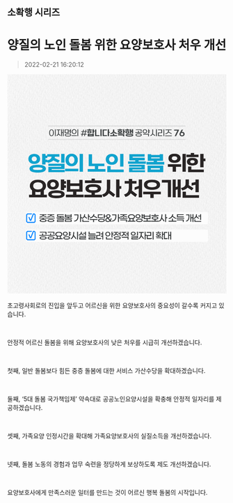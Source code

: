 ## 소확행 시리즈
# 양질의 노인 돌봄 위한 요양보호사 처우 개선

> 2022-02-21 16:20:12

![양질의 노인 돌봄 위한 요양보호사 처우 개선](./220221252762.png)



초고령사회로의 진입을 앞두고 어르신을 위한 요양보호사의 중요성이 갈수록 커지고 있습니다.

​

안정적 어르신 돌봄을 위해 요양보호사의 낮은 처우를 시급히 개선하겠습니다.

​

첫째, 일반 돌봄보다 힘든 중증 돌봄에 대한 서비스 가산수당을 확대하겠습니다.

​

둘째, ‘5대 돌봄 국가책임제’ 약속대로 공공노인요양시설을 확충해 안정적 일자리를 제공하겠습니다.

​

셋째, 가족요양 인정시간을 확대해 가족요양보호사의 실질소득을 개선하겠습니다.

​

넷째, 돌봄 노동의 경험과 업무 숙련을 정당하게 보상하도록 제도 개선하겠습니다.

​

요양보호사에게 만족스러운 일터를 만드는 것이 어르신 행복 돌봄의 시작입니다.